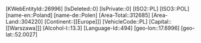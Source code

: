﻿---
location: [52.0027,17.6996]
type: Country
tags: [geo/Country]
---
[KWebEntityId::26996]
[IsDeleted::0]
[IsPrivate::0]
[ISO2::PL]
[ISO3::POL]
[name-en::Poland]
[name-de::Polen]
[Area-Total::312685]
[Area-Land::304220]
[Continent::[[Europe]]]
[VehicleCode::PL]
[Capital::[[Warszawa]]]
[Alcohol-l::13.3]
[Language-Id::494]
[geo-lon::17.6996]
[geo-lat::52.0027]

